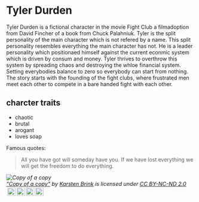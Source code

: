 # Tyler Durden

Tyler Durden is a fictional character in the movie Fight Club a filmadoption from David Fincher of a book from Chuck Palahniuk.
Tyler is the split personality of the main character which is not refered by a name.
This split personality resembles everything the main character has not. He is a leader personality which positionaed himself against the current econmic system which is driven by consum and money. Tyler thrives to overthrow this system by spreading chaos and destroying the whloe financial system. Setting everybodies balance to zero so everybody can start from nothing.
The story starts with the founding of the fight clubs, where frustrated men meet each other to compete in a bare handed fight with each other.

## charcter traits
* chaotic
* brutal
* arogant
* loves soap


Famous quotes:

> All you have got will someday have you.
> If we have lost everything we will get the freedom to do everything.

<p style="font-size: 0.9rem;font-style: italic;"><img style="display: block;" src="https://live.staticflickr.com/2654/4162019359_e79a970c49_b.jpg" alt="Copy of a copy"><a href="https://www.flickr.com/photos/27667446@N04/4162019359">"Copy of a copy"</a><span> by <a href="https://www.flickr.com/photos/27667446@N04">Karsten Brink</a></span> is licensed under <a href="https://creativecommons.org/licenses/by-nc-nd/2.0/?ref=ccsearch&atype=html" style="margin-right: 5px;">CC BY-NC-ND 2.0</a><a href="https://creativecommons.org/licenses/by-nc-nd/2.0/?ref=ccsearch&atype=html" target="_blank" rel="noopener noreferrer" style="display: inline-block;white-space: none;margin-top: 2px;margin-left: 3px;height: 22px !important;"><img style="height: inherit;margin-right: 3px;display: inline-block;" src="https://search.creativecommons.org/static/img/cc_icon.svg" /><img style="height: inherit;margin-right: 3px;display: inline-block;" src="https://search.creativecommons.org/static/img/cc-by_icon.svg" /><img style="height: inherit;margin-right: 3px;display: inline-block;" src="https://search.creativecommons.org/static/img/cc-nc_icon.svg" /><img style="height: inherit;margin-right: 3px;display: inline-block;" src="https://search.creativecommons.org/static/img/cc-nd_icon.svg" /></a></p>